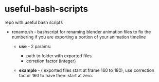 # useful-bash-scripts
repo with useful bash scripts

* rename.sh - bashscript for renaming blender animation files to fix the numbering if you are exporting a portion of your animation timeline
  * **use** - 2 params:
    * path to folder with exported files 
    * corretion factor (integer) 
    
  * **example** - ( exported files start at frame 160 to 180), use correction factor 160 to have them start at zero. 
